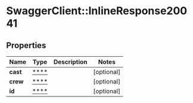 # SwaggerClient::InlineResponse20041

## Properties
Name | Type | Description | Notes
------------ | ------------- | ------------- | -------------
**cast** | [****](.md) |  | [optional] 
**crew** | [****](.md) |  | [optional] 
**id** | [****](.md) |  | [optional] 

